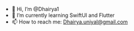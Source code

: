 - 👋 Hi, I’m @Dhairya1
- 🌱 I’m currently learning SwiftUI and Flutter
- 📫 How to reach me: Dhairya.uniyal@gmail.com

